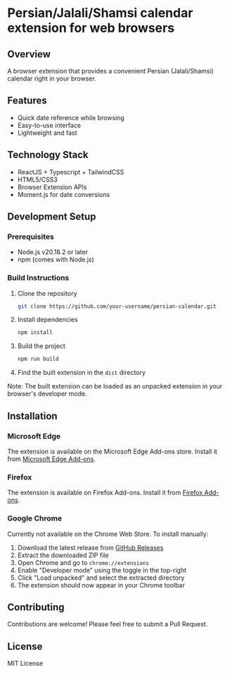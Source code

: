 # Persian/Jalali/Shamsi calendar extension for web browsers

## Overview

A browser extension that provides a convenient Persian (Jalali/Shamsi) calendar right in your browser.

## Features

- Quick date reference while browsing
- Easy-to-use interface
- Lightweight and fast

## Technology Stack

- ReactJS + Typescript + TailwindCSS
- HTML5/CSS3
- Browser Extension APIs
- Moment.js for date conversions

## Development Setup

### Prerequisites

- Node.js v20.18.2 or later
- npm (comes with Node.js)

### Build Instructions

1. Clone the repository

   ```bash
   git clone https://github.com/your-username/persian-calendar.git
   ```

2. Install dependencies

   ```bash
   npm install
   ```

3. Build the project

   ```bash
   npm run build
   ```

4. Find the built extension in the `dist` directory

Note: The built extension can be loaded as an unpacked extension in your browser's developer mode.

## Installation

### Microsoft Edge

The extension is available on the Microsoft Edge Add-ons store. Install it from [Microsoft Edge Add-ons](https://microsoftedge.microsoft.com/addons/detail/persian-calendar/kojcphmdolepklegkdendjhifeablabj).

### Firefox

The extension is available on Firefox Add-ons. Install it from [Firefox Add-ons](https://addons.mozilla.org/en-US/firefox/addon/persian-jalali-calendar).

### Google Chrome

Currently not available on the Chrome Web Store. To install manually:

1. Download the latest release from [GitHub Releases](https://github.com/MRezaKarimi/persian-calendar/releases/)
2. Extract the downloaded ZIP file
3. Open Chrome and go to `chrome://extensions`
4. Enable "Developer mode" using the toggle in the top-right
5. Click "Load unpacked" and select the extracted directory
6. The extension should now appear in your Chrome toolbar

## Contributing

Contributions are welcome! Please feel free to submit a Pull Request.

## License

MIT License
